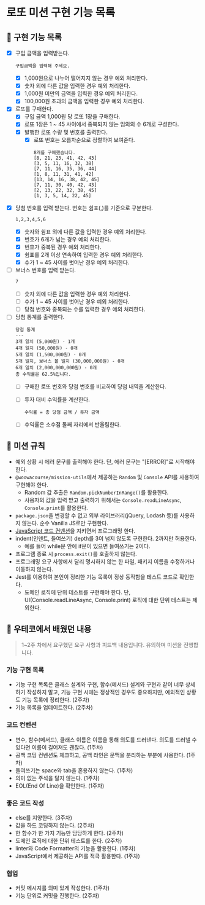 # 로또 미션 구현 기능 목록

## 🚀 구현 기능 목록
- [x] 구입 금액을 입력받는다.
  ```
  구입금액을 입력해 주세요.
  ```
  - [x] 1,000원으로 나누어 떨어지지 않는 경우 예외 처리한다.
  - [x] 숫자 외에 다른 값을 입력한 경우 예외 처리한다.
  - [x] 1,000원 미만의 금액을 입력한 경우 예외 처리한다.
  - [x] 100,000원 초과의 금액을 입력한 경우 예외 처리한다.

- [x] 로또를 구매한다.
  - [x] 구입 금액 1,000원 당 로또 1장을 구매한다.
  - [x] 로또 1장은 1 ~ 45 사이에서 중복되지 않는 임의의 수 6개로 구성한다.
  - [x] 발행한 로또 수량 및 번호를 출력한다.
    - [x] 로또 번호는 오름차순으로 정렬하여 보여준다.
      ```
      8개를 구매했습니다.
      [8, 21, 23, 41, 42, 43]
      [3, 5, 11, 16, 32, 38]
      [7, 11, 16, 35, 36, 44]
      [1, 8, 11, 31, 41, 42]
      [13, 14, 16, 38, 42, 45]
      [7, 11, 30, 40, 42, 43]
      [2, 13, 22, 32, 38, 45]
      [1, 3, 5, 14, 22, 45]
      ```

- [x] 당첨 번호를 입력 받는다. 번호는 쉼표(,)를 기준으로 구분한다.
  ```
  1,2,3,4,5,6
  ```
  - [x] 숫자와 쉼표 외에 다른 값을 입력한 경우 예외 처리한다.
  - [x] 번호가 6개가 넘는 경우 예외 처리한다.
  - [x] 번호가 중복된 경우 예외 처리한다.
  - [x] 쉼표를 2개 이상 연속하여 입력한 경우 예외 처리한다.
  - [x] 수가 1 ~ 45 사이를 벗어난 경우 예외 처리한다.

- [ ] 보너스 번호를 입력 받는다.
  ```
  7
  ```
  - [ ] 숫자 외에 다른 값을 입력한 경우 예외 처리한다.
  - [ ] 수가 1 ~ 45 사이를 벗어난 경우 예외 처리한다.
  - [ ] 당첨 번호와 중복되는 수를 입력한 경우 예외 처리한다.

- [ ] 당첨 통계를 출력한다.
  ```
  당첨 통계
  ---
  3개 일치 (5,000원) - 1개
  4개 일치 (50,000원) - 0개
  5개 일치 (1,500,000원) - 0개
  5개 일치, 보너스 볼 일치 (30,000,000원) - 0개
  6개 일치 (2,000,000,000원) - 0개
  총 수익률은 62.5%입니다.
  ```
  - [ ] 구매한 로또 번호와 당첨 번호를 비교하여 당첨 내역을 계산한다.
  - [ ] 투자 대비 수익률을 계산한다.
    ```
    수익률 = 총 당첨 금액 / 투자 금액
    ```
  - [ ] 수익률은 소수점 둘째 자리에서 반올림한다.


## 🎯 미션 규칙
- 예외 상황 시 에러 문구를 출력해야 한다. 단, 에러 문구는 "[ERROR]"로 시작해야 한다.
- `@woowacourse/mission-utils`에서 제공하는 `Random` 및 `Console` API를 사용하여 구현해야 한다.
  - Random 값 추출은 `Random.pickNumberInRange()`를 활용한다.
  - 사용자의 값을 입력 받고 출력하기 위해서는 `Console.readLineAsync`, `Console.print`를 활용한다.
- `package.json`을 변경할 수 없고 외부 라이브러리(jQuery, Lodash 등)를 사용하지 않는다. 순수 Vanilla JS로만 구현한다.
- [JavaScript 코드 컨벤션](https://github.com/woowacourse/woowacourse-docs/tree/main/styleguide/javascript)을 지키면서 프로그래밍 한다.
- indent(인덴트, 들여쓰기) depth를 3이 넘지 않도록 구현한다. 2까지만 허용한다.
  - 예를 들어 while문 안에 if문이 있으면 들여쓰기는 2이다.
- 프로그램 종료 시 `process.exit()`를 호출하지 않는다.
- 프로그래밍 요구 사항에서 달리 명시하지 않는 한 파일, 패키지 이름을 수정하거나 이동하지 않는다.
- Jest를 이용하여 본인이 정리한 기능 목록이 정상 동작함을 테스트 코드로 확인한다.
  - 도메인 로직에 단위 테스트를 구현해야 한다. 단, UI(Console.readLineAsync, Console.print) 로직에 대한 단위 테스트는 제외한다.

## 🚨 우테코에서 배웠던 내용
> 1~2주 차에서 요구했던 요구 사항과 피드백 내용입니다. 유의하며 미션을 진행합니다.

### 기능 구현 목록
- 기능 구현 목록은 클래스 설계와 구현, 함수(메서드) 설계와 구현과 같이 너무 상세하기 작성하지 말고, 기능 구현 시에는 정상적인 경우도 중요하지만, 예외적인 상황도 기능 목록에 정리한다. (2주차)
- 기능 목록을 업데이트한다. (2주차)

### 코드 컨벤션
- 변수, 함수(메서드), 클래스 이름은 이름을 통해 의도를 드러낸다. 의도를 드러낼 수 있다면 이름이 길어져도 괜찮다. (1주차)
- 공백 코딩 컨벤션도 체크하고, 공백 라인은 문맥을 분리하는 부분에 사용한다. (1주차)
- 들여쓰기는 space와 tab을 혼용하지 않는다. (1주차)
- 의미 없는 주석을 달지 않는다. (1주차)
- EOL(End Of Line)을 확인한다. (1주차)

### 좋은 코드 작성
- else를 지양한다. (3주차)
- 값을 하드 코딩하지 않는다. (2주차)
- 한 함수가 한 가지 기능만 담당하게 한다. (2주차)
- 도메인 로직에 대한 단위 테스트를 한다. (2주차)
- linter와 Code Formatter의 기능을 활용한다. (1주차)
- JavaScript에서 제공하는 API를 적극 활용한다. (1주차)

### 협업
- 커밋 메시지를 의미 있게 작성한다. (1주차)
- 기능 단위로 커밋을 진행한다. (2주차)